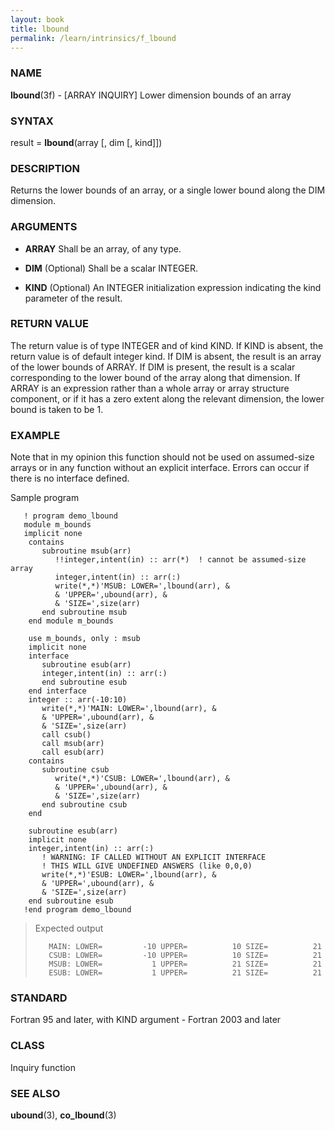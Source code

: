 ```yaml
---
layout: book
title: lbound
permalink: /learn/intrinsics/f_lbound
---
```

### NAME

**lbound**(3f) - \[ARRAY INQUIRY\] Lower dimension
bounds of an array

### SYNTAX

result = **lbound**(array \[, dim \[, kind\]\])

### DESCRIPTION

Returns the lower bounds of an array, or a single lower bound along the
DIM dimension.

### ARGUMENTS

  - **ARRAY**
    Shall be an array, of any type.

  - **DIM**
    (Optional) Shall be a scalar INTEGER.

  - **KIND**
    (Optional) An INTEGER initialization expression indicating the kind
    parameter of the result.

### RETURN VALUE

The return value is of type INTEGER and of kind KIND. If KIND is absent,
the return value is of default integer kind. If DIM is absent, the
result is an array of the lower bounds of ARRAY. If DIM is present, the
result is a scalar corresponding to the lower bound of the array along
that dimension. If ARRAY is an expression rather than a whole array or
array structure component, or if it has a zero extent along the relevant
dimension, the lower bound is taken to be 1.

### EXAMPLE

Note that in my opinion this function should not be used on assumed-size
arrays or in any function without an explicit interface. Errors can
occur if there is no interface defined.

Sample program

```
   ! program demo_lbound
   module m_bounds
   implicit none
    contains
       subroutine msub(arr)
          !!integer,intent(in) :: arr(*)  ! cannot be assumed-size array
          integer,intent(in) :: arr(:)
          write(*,*)'MSUB: LOWER=',lbound(arr), &
          & 'UPPER=',ubound(arr), &
          & 'SIZE=',size(arr)
       end subroutine msub
    end module m_bounds

    use m_bounds, only : msub
    implicit none
    interface
       subroutine esub(arr)
       integer,intent(in) :: arr(:)
       end subroutine esub
    end interface
    integer :: arr(-10:10)
       write(*,*)'MAIN: LOWER=',lbound(arr), &
       & 'UPPER=',ubound(arr), &
       & 'SIZE=',size(arr)
       call csub()
       call msub(arr)
       call esub(arr)
    contains
       subroutine csub
          write(*,*)'CSUB: LOWER=',lbound(arr), &
          & 'UPPER=',ubound(arr), &
          & 'SIZE=',size(arr)
       end subroutine csub
    end

    subroutine esub(arr)
    implicit none
    integer,intent(in) :: arr(:)
       ! WARNING: IF CALLED WITHOUT AN EXPLICIT INTERFACE
       ! THIS WILL GIVE UNDEFINED ANSWERS (like 0,0,0)
       write(*,*)'ESUB: LOWER=',lbound(arr), &
       & 'UPPER=',ubound(arr), &
       & 'SIZE=',size(arr)
    end subroutine esub
   !end program demo_lbound
```

> Expected output
>
> ```
>    MAIN: LOWER=         -10 UPPER=          10 SIZE=          21
>    CSUB: LOWER=         -10 UPPER=          10 SIZE=          21
>    MSUB: LOWER=           1 UPPER=          21 SIZE=          21
>    ESUB: LOWER=           1 UPPER=          21 SIZE=          21
> ```

### STANDARD

Fortran 95 and later, with KIND argument - Fortran 2003 and later

### CLASS

Inquiry function

### SEE ALSO

**ubound**(3), **co\_lbound**(3)
